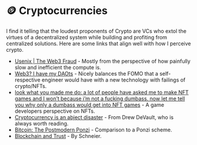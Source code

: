 # 🪙 Cryptocurrencies

I find it telling that the loudest proponents of Crypto are VCs who extol the virtues of a decentralized system while building and profiting from centralized solutions. Here are some links that align well with how I perceive crypto.

- [Usenix | The Web3 Fraud](https://www.usenix.org/publications/loginonline/web3-fraud) - Mostly from the perspective of how painfully slow and inefficient the compute is.
- [Web3? I have my DAOts](https://networked.substack.com/p/web3-i-have-my-daots) - Nicely balances the FOMO that a self-respective engineer would have with a new technology with failings of crypto/NFTs.
- [look what you made me do: a lot of people have asked me to make NFT games and I won’t because i’m not a fucking dumbass. now let me tell you why only a dumbass would get into NFT games](https://docseuss.medium.com/look-what-you-made-me-do-a-lot-of-people-have-asked-me-to-make-nft-games-and-i-wont-because-i-m-29c7cfdbbb79) - A game developers perspective on NFTs.
- [Cryptocurrency is an abject disaster](https://drewdevault.com/2021/04/26/Cryptocurrency-is-a-disaster.html) - From Drew DeVault, who is always worth reading.
- [Bitcoin: The Postmodern Ponzi](https://www.stephendiehl.com/blog/ponzi.html) - Comparison to a Ponzi scheme.
- [Blockchain and Trust](https://www.schneier.com/blog/archives/2019/02/blockchain_and_.html) - By Schneier.